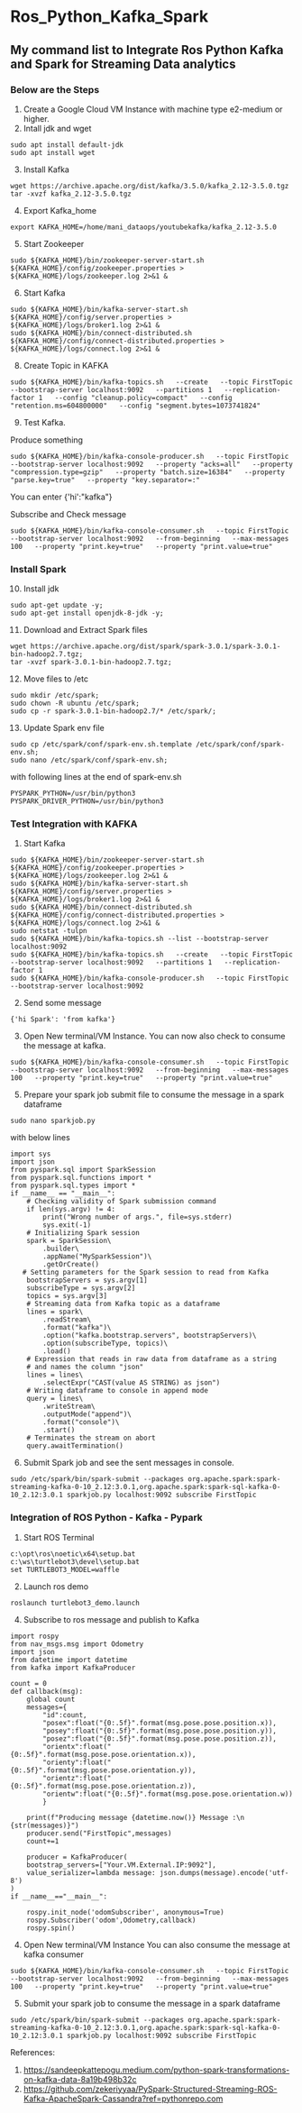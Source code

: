 # Ros_Python_Kafka_Spark

## My command list to Integrate Ros Python Kafka and Spark for Streaming Data analytics

### Below are the Steps

1. Create a Google Cloud VM Instance with machine type e2-medium or higher.
2. Intall jdk and wget
```
sudo apt install default-jdk
sudo apt install wget
```

3. Install Kafka
```
wget https://archive.apache.org/dist/kafka/3.5.0/kafka_2.12-3.5.0.tgz
tar -xvzf kafka_2.12-3.5.0.tgz
```
4. Export Kafka_home
```
export KAFKA_HOME=/home/mani_dataops/youtubekafka/kafka_2.12-3.5.0
```
5. Start Zookeeper
```
sudo ${KAFKA_HOME}/bin/zookeeper-server-start.sh ${KAFKA_HOME}/config/zookeeper.properties > ${KAFKA_HOME}/logs/zookeeper.log 2>&1 &
```
6. Start Kafka
```
sudo ${KAFKA_HOME}/bin/kafka-server-start.sh ${KAFKA_HOME}/config/server.properties > ${KAFKA_HOME}/logs/broker1.log 2>&1 &
sudo ${KAFKA_HOME}/bin/connect-distributed.sh ${KAFKA_HOME}/config/connect-distributed.properties > ${KAFKA_HOME}/logs/connect.log 2>&1 &
```
8. Create Topic in KAFKA
```
sudo ${KAFKA_HOME}/bin/kafka-topics.sh   --create   --topic FirstTopic   --bootstrap-server localhost:9092   --partitions 1   --replication-factor 1   --config "cleanup.policy=compact"   --config "retention.ms=604800000"   --config "segment.bytes=1073741824"
```
9. Test Kafka.
    
Produce something
```
sudo ${KAFKA_HOME}/bin/kafka-console-producer.sh   --topic FirstTopic   --bootstrap-server localhost:9092   --property "acks=all"   --property "compression.type=gzip"   --property "batch.size=16384"   --property "parse.key=true"   --property "key.separator=:"
```
You can enter {'hi':"kafka"}

Subscribe and Check message
```
sudo ${KAFKA_HOME}/bin/kafka-console-consumer.sh   --topic FirstTopic   --bootstrap-server localhost:9092   --from-beginning   --max-messages 100   --property "print.key=true"   --property "print.value=true"
```

### Install Spark 

10. Install jdk
```
sudo apt-get update -y;
sudo apt-get install openjdk-8-jdk -y;
```

11. Download and Extract Spark files
```
wget https://archive.apache.org/dist/spark/spark-3.0.1/spark-3.0.1-bin-hadoop2.7.tgz;
tar -xvzf spark-3.0.1-bin-hadoop2.7.tgz;
```

12. Move files to /etc
```
sudo mkdir /etc/spark;
sudo chown -R ubuntu /etc/spark;
sudo cp -r spark-3.0.1-bin-hadoop2.7/* /etc/spark/;
```
 
13. Update Spark env file
```
sudo cp /etc/spark/conf/spark-env.sh.template /etc/spark/conf/spark-env.sh;
sudo nano /etc/spark/conf/spark-env.sh;
```

with following lines at the end of spark-env.sh
```
PYSPARK_PYTHON=/usr/bin/python3
PYSPARK_DRIVER_PYTHON=/usr/bin/python3
```

### Test Integration with KAFKA
1. Start Kafka
```
sudo ${KAFKA_HOME}/bin/zookeeper-server-start.sh ${KAFKA_HOME}/config/zookeeper.properties > ${KAFKA_HOME}/logs/zookeeper.log 2>&1 &
sudo ${KAFKA_HOME}/bin/kafka-server-start.sh ${KAFKA_HOME}/config/server.properties > ${KAFKA_HOME}/logs/broker1.log 2>&1 &
sudo ${KAFKA_HOME}/bin/connect-distributed.sh ${KAFKA_HOME}/config/connect-distributed.properties > ${KAFKA_HOME}/logs/connect.log 2>&1 &
sudo netstat -tulpn
sudo ${KAFKA_HOME}/bin/kafka-topics.sh --list --bootstrap-server localhost:9092
sudo ${KAFKA_HOME}/bin/kafka-topics.sh   --create   --topic FirstTopic   --bootstrap-server localhost:9092   --partitions 1   --replication-factor 1
sudo ${KAFKA_HOME}/bin/kafka-console-producer.sh   --topic FirstTopic   --bootstrap-server localhost:9092
```

2. Send some message
```
{'hi Spark': 'from kafka'}
```

3. Open New terminal/VM Instance. 
   You can now also check to consume the message at kafka.
```
sudo ${KAFKA_HOME}/bin/kafka-console-consumer.sh   --topic FirstTopic   --bootstrap-server localhost:9092   --from-beginning   --max-messages 100   --property "print.key=true"   --property "print.value=true"
```
5. Prepare your spark job submit file to consume the message in a spark dataframe
```
sudo nano sparkjob.py
```

with below lines
```
import sys
import json
from pyspark.sql import SparkSession
from pyspark.sql.functions import *
from pyspark.sql.types import *
if __name__ == "__main__":
    # Checking validity of Spark submission command
    if len(sys.argv) != 4:
        print("Wrong number of args.", file=sys.stderr)
        sys.exit(-1)
    # Initializing Spark session
    spark = SparkSession\
        .builder\
        .appName("MySparkSession")\
        .getOrCreate()
   # Setting parameters for the Spark session to read from Kafka
    bootstrapServers = sys.argv[1]
    subscribeType = sys.argv[2]
    topics = sys.argv[3]
    # Streaming data from Kafka topic as a dataframe
    lines = spark\
        .readStream\
        .format("kafka")\
        .option("kafka.bootstrap.servers", bootstrapServers)\
        .option(subscribeType, topics)\
        .load()
    # Expression that reads in raw data from dataframe as a string
    # and names the column "json"
    lines = lines\
        .selectExpr("CAST(value AS STRING) as json")
    # Writing dataframe to console in append mode
    query = lines\
        .writeStream\
        .outputMode("append")\
        .format("console")\
        .start()
    # Terminates the stream on abort
    query.awaitTermination()
```
 6. Submit Spark job and see the sent messages in console.
 ```
sudo /etc/spark/bin/spark-submit --packages org.apache.spark:spark-streaming-kafka-0-10_2.12:3.0.1,org.apache.spark:spark-sql-kafka-0-10_2.12:3.0.1 sparkjob.py localhost:9092 subscribe FirstTopic
```

### Integration of ROS Python - Kafka - Pypark 

1. Start ROS Terminal
```
c:\opt\ros\noetic\x64\setup.bat
c:\ws\turtlebot3\devel\setup.bat
set TURTLEBOT3_MODEL=waffle
```
2. Launch ros demo
```
roslaunch turtlebot3_demo.launch
```
4. Subscribe to ros message and publish to Kafka
```
import rospy
from nav_msgs.msg import Odometry
import json
from datetime import datetime
from kafka import KafkaProducer

count = 0
def callback(msg):
    global count
    messages={
        "id":count,
        "posex":float("{0:.5f}".format(msg.pose.pose.position.x)),
        "posey":float("{0:.5f}".format(msg.pose.pose.position.y)),
        "posez":float("{0:.5f}".format(msg.pose.pose.position.z)),
        "orientx":float("{0:.5f}".format(msg.pose.pose.orientation.x)),
        "orienty":float("{0:.5f}".format(msg.pose.pose.orientation.y)),
        "orientz":float("{0:.5f}".format(msg.pose.pose.orientation.z)),
        "orientw":float("{0:.5f}".format(msg.pose.pose.orientation.w))
        }

    print(f"Producing message {datetime.now()} Message :\n {str(messages)}")
    producer.send("FirstTopic",messages)
    count+=1

    producer = KafkaProducer(
    bootstrap_servers=["Your.VM.External.IP:9092"],
    value_serializer=lambda message: json.dumps(message).encode('utf-8')
)
if __name__=="__main__":

    rospy.init_node('odomSubscriber', anonymous=True)
    rospy.Subscriber('odom',Odometry,callback)
    rospy.spin()
```

4. Open New terminal/VM Instance
   You can also consume the message at kafka consumer
```
sudo ${KAFKA_HOME}/bin/kafka-console-consumer.sh   --topic FirstTopic   --bootstrap-server localhost:9092   --from-beginning   --max-messages 100   --property "print.key=true"   --property "print.value=true"
```

5. Submit your spark job to consume the message in a spark dataframe
```
sudo /etc/spark/bin/spark-submit --packages org.apache.spark:spark-streaming-kafka-0-10_2.12:3.0.1,org.apache.spark:spark-sql-kafka-0-10_2.12:3.0.1 sparkjob.py localhost:9092 subscribe FirstTopic
```
  References: 
  <prev>
  1. https://sandeepkattepogu.medium.com/python-spark-transformations-on-kafka-data-8a19b498b32c
  2. https://github.com/zekeriyyaa/PySpark-Structured-Streaming-ROS-Kafka-ApacheSpark-Cassandra?ref=pythonrepo.com
  <prev>
